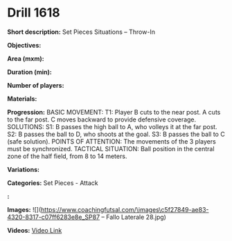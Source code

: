 # Drill 1618

**Short description:**
Set Pieces Situations – Throw-In

**Objectives:**


**Area (mxm):**


**Duration (min):**


**Number of players:**


**Materials:**


**Progression:**
BASIC MOVEMENT: T1: Player B cuts to the near post. A cuts to the far post. C moves backward to provide defensive coverage. SOLUTIONS: S1: B passes the high ball to A, who volleys it at the far post. S2: B passes the ball to D, who shoots at the goal. S3: B passes the ball to C (safe solution). POINTS OF ATTENTION: The movements of the 3 players must be synchronized. TACTICAL SITUATION: Ball position in the central zone of the half field, from 8 to 14 meters.

**Variations:**


**Categories:**
Set Pieces - Attack

**:**


**Images:**
![](https://www.coachingfutsal.com/\images\c5f27849-ae83-4320-8317-c07ff6283e8e_SP87 – Fallo Laterale 28.jpg)

**Videos:**
[Video Link](https://www.youtube.com/embed/vEOj8w3eBXg)

